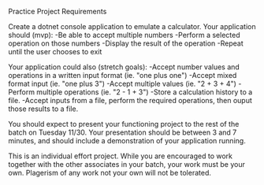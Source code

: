 Practice Project Requirements

Create a dotnet console application to emulate a calculator.
Your application should (mvp):
-Be able to accept multiple numbers
-Perform a selected operation on those numbers
-Display the result of the operation
-Repeat until the user chooses to exit

Your application could also (stretch goals):
-Accept number values and operations in a written input format (ie. "one plus one")
-Accept mixed format input (ie. "one plus 3")
-Accept multiple values (ie. "2 + 3 + 4")
-Perform multiple operations (ie. "2 - 1 + 3")
-Store a calculation history to a file.
-Accept inputs from a file, perform the required operations, then ouput those results to a file.

You should expect to present your functioning project to the rest of the batch on Tuesday 11/30. Your presentation should be between 3 and 7 minutes, and should include a demonstration of your application running.

This is an individual effort project. While you are encouraged to work together with the other associates in your batch, your work must be your own. Plagerism of any work not your own will not be tolerated.
